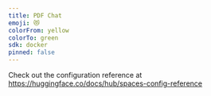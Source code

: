 ```yaml
---
title: PDF Chat
emoji: 😻
colorFrom: yellow
colorTo: green
sdk: docker
pinned: false
---
```


Check out the configuration reference at https://huggingface.co/docs/hub/spaces-config-reference